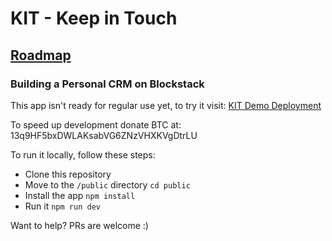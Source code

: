 # KIT - Keep in Touch
## [Roadmap](https://www.notion.so/Roadmap-a1f5ad4f560045488e579cb3ccbd6f6f)
### Building a Personal CRM on Blockstack

This app isn't ready for regular use yet, to try it visit:
[KIT Demo Deployment](https://kit.st/)

To speed up development donate BTC at: 13q9HF5bxDWLAKsabVG6ZNzVHXKVgDtrLU

To run it locally, follow these steps:

* Clone this repository
* Move to the `/public` directory `cd public`
* Install the app `npm install`
* Run it `npm run dev`


Want to help? PRs are welcome :)
